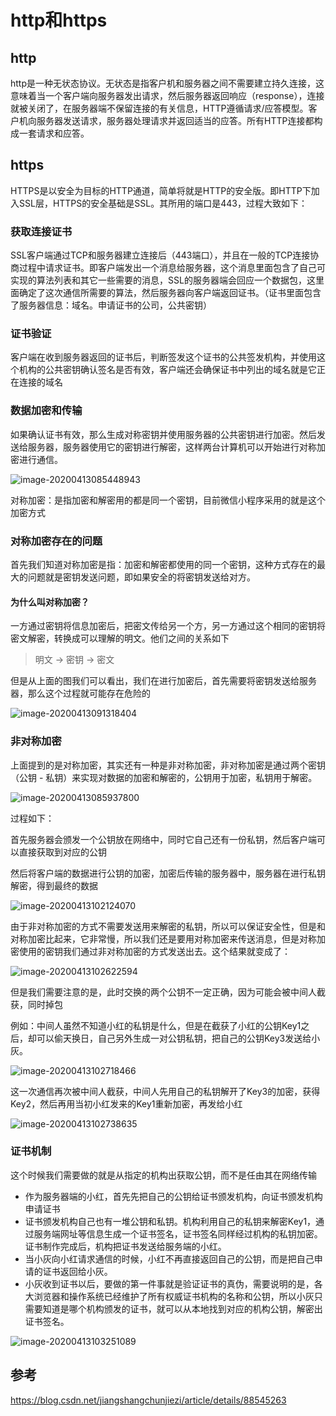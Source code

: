 # http和https

## http

http是一种无状态协议。无状态是指客户机和服务器之间不需要建立持久连接，这意味着当一个客户端向服务器发出请求，然后服务器返回响应（response），连接就被关闭了，在服务器端不保留连接的有关信息，HTTP遵循请求/应答模型。客户机向服务器发送请求，服务器处理请求并返回适当的应答。所有HTTP连接都构成一套请求和应答。

## https

HTTPS是以安全为目标的HTTP通道，简单将就是HTTP的安全版。即HTTP下加入SSL层，HTTPS的安全基础是SSL。其所用的端口是443，过程大致如下：

### 获取连接证书

SSL客户端通过TCP和服务器建立连接后（443端口），并且在一般的TCP连接协商过程中请求证书。即客户端发出一个消息给服务器，这个消息里面包含了自己可实现的算法列表和其它一些需要的消息，SSL的服务器端会回应一个数据包，这里面确定了这次通信所需要的算法，然后服务器向客户端返回证书。（证书里面包含了服务器信息：域名。申请证书的公司，公共密钥）

### 证书验证

客户端在收到服务器返回的证书后，判断签发这个证书的公共签发机构，并使用这个机构的公共密钥确认签名是否有效，客户端还会确保证书中列出的域名就是它正在连接的域名

### 数据加密和传输

如果确认证书有效，那么生成对称密钥并使用服务器的公共密钥进行加密。然后发送给服务器，服务器使用它的密钥进行解密，这样两台计算机可以开始进行对称加密进行通信。

![image-20200413085448943](https://cdn.losey.top/blog/image-20200413085448943.png)

对称加密：是指加密和解密用的都是同一个密钥，目前微信小程序采用的就是这个加密方式

### 对称加密存在的问题

首先我们知道对称加密是指：加密和解密都使用的同一个密钥，这种方式存在的最大的问题就是密钥发送问题，即如果安全的将密钥发送给对方。

#### 为什么叫对称加密？

一方通过密钥将信息加密后，把密文传给另一个方，另一方通过这个相同的密钥将密文解密，转换成可以理解的明文。他们之间的关系如下

> 明文 -> 密钥 -> 密文

但是从上面的图我们可以看出，我们在进行加密后，首先需要将密钥发送给服务器，那么这个过程就可能存在危险的

![image-20200413091318404](https://cdn.losey.top/blog/image-20200413091318404.png)



### 非对称加密

上面提到的是对称加密，其实还有一种是非对称加密，非对称加密是通过两个密钥（公钥 - 私钥）来实现对数据的加密和解密的，公钥用于加密，私钥用于解密。

![image-20200413085937800](https://cdn.losey.top/blog/image-20200413085937800.png)

过程如下：

首先服务器会颁发一个公钥放在网络中，同时它自己还有一份私钥，然后客户端可以直接获取到对应的公钥

然后将客户端的数据进行公钥的加密，加密后传输的服务器中，服务器在进行私钥解密，得到最终的数据



![image-20200413102124070](https://cdn.losey.top/blog/image-20200413102124070.png)

由于非对称加密的方式不需要发送用来解密的私钥，所以可以保证安全性，但是和对称加密比起来，它非常慢，所以我们还是要用对称加密来传送消息，但是对称加密使用的密钥我们通过非对称加密的方式发送出去。这个结果就变成了：

![image-20200413102622594](https://cdn.losey.top/blog/image-20200413102622594.png)

但是我们需要注意的是，此时交换的两个公钥不一定正确，因为可能会被中间人截获，同时掉包

例如：中间人虽然不知道小红的私钥是什么，但是在截获了小红的公钥Key1之后，却可以偷天换日，自己另外生成一对公钥私钥，把自己的公钥Key3发送给小灰。

![image-20200413102718466](https://cdn.losey.top/blog/image-20200413102718466.png)

这一次通信再次被中间人截获，中间人先用自己的私钥解开了Key3的加密，获得Key2，然后再用当初小红发来的Key1重新加密，再发给小红

![image-20200413102738635](https://cdn.losey.top/blog/image-20200413102738635.png)

### 证书机制

这个时候我们需要做的就是从指定的机构出获取公钥，而不是任由其在网络传输

- 作为服务器端的小红，首先先把自己的公钥给证书颁发机构，向证书颁发机构申请证书
- 证书颁发机构自己也有一堆公钥和私钥。机构利用自己的私钥来解密Key1，通过服务端网址等信息生成一个证书签名，证书签名同样经过机构的私钥加密。证书制作完成后，机构把证书发送给服务端的小红。
- 当小灰向小红请求通信的时候，小红不再直接返回自己的公钥，而是把自己申请的证书返回给小灰。
- 小灰收到证书以后，要做的第一件事就是验证证书的真伪，需要说明的是，各大浏览器和操作系统已经维护了所有权威证书机构的名称和公钥，所以小灰只需要知道是哪个机构颁发的证书，就可以从本地找到对应的机构公钥，解密出证书签名。

![image-20200413103251089](https://cdn.losey.top/blog/image-20200413103251089.png)

## 参考

https://blog.csdn.net/jiangshangchunjiezi/article/details/88545263

